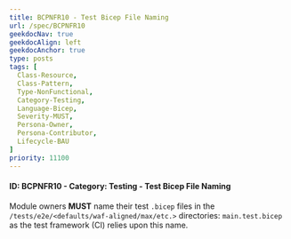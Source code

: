 ```yaml
---
title: BCPNFR10 - Test Bicep File Naming
url: /spec/BCPNFR10
geekdocNav: true
geekdocAlign: left
geekdocAnchor: true
type: posts
tags: [
  Class-Resource,
  Class-Pattern,
  Type-NonFunctional,
  Category-Testing,
  Language-Bicep,
  Severity-MUST,
  Persona-Owner,
  Persona-Contributor,
  Lifecycle-BAU
]
priority: 11100
---
```


#### ID: BCPNFR10 - Category: Testing - Test Bicep File Naming

Module owners **MUST** name their test `.bicep` files in the `/tests/e2e/<defaults/waf-aligned/max/etc.>` directories: `main.test.bicep` as the test framework (CI) relies upon this name.
